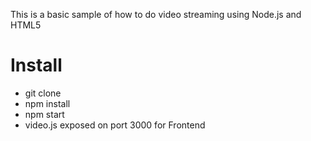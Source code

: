 This is a basic sample of how to do video streaming using Node.js and HTML5

# Install

- git clone
- npm install
- npm start
- video.js exposed on port 3000 for Frontend
